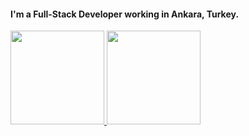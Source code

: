 

#### I'm a Full-Stack Developer working in Ankara, Turkey.

<a href="https://github.com/melihaltintas">
  <img height="150" src="https://github-readme-stats.vercel.app/api?username=melihaltintas&show_icons=true&theme=dark&include_all_commits=true&count_private=true"/>
  <img height="150" src="https://github-readme-stats.vercel.app/api/top-langs/?username=melihaltintas&theme=dark"/>
</a>

